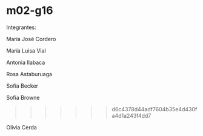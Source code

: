 # m02-g16
Integrantes:

María José Cordero

María Luisa Vial

Antonia Ilabaca

Rosa Astaburuaga

Sofía Becker

Sofía Browne 
>>>>>>> d6c4378d44adf7604b35e4d430fa4d1a243f4dd7

Olivia Cerda